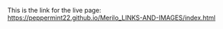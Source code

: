 This is the link for the live page: https://peppermint22.github.io/Merilo_LINKS-AND-IMAGES/index.html
